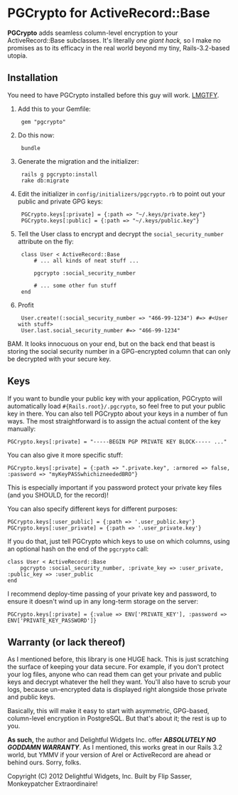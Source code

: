 PGCrypto for ActiveRecord::Base
===

**PGCrypto** adds seamless column-level encryption to your ActiveRecord::Base subclasses. It's literally *one giant hack,*
so I make no promises as to its efficacy in the real world beyond my tiny, Rails-3.2-based utopia.

Installation
-

You need to have PGCrypto installed before this guy will work. [LMGTFY](http://lmgtfy.com/?q=how+to+install+pgcrypto).

1. Add this to your Gemfile:
	
		gem "pgcrypto"

2. Do this now:
	
		bundle

3. Generate the migration and the initializer:

		rails g pgcrypto:install
		rake db:migrate

4. Edit the initializer in `config/initializers/pgcrypto.rb` to point out your public and private GPG keys:
	
		PGCrypto.keys[:private] = {:path => "~/.keys/private.key"}
		PGCrypto.keys[:public] = {:path => "~/.keys/public.key"}

5. Tell the User class to encrypt and decrypt the `social_security_number` attribute on the fly:
		
		class User < ActiveRecord::Base
			# ... all kinds of neat stuff ...

			pgcrypto :social_security_number

			# ... some other fun stuff
		end

6. Profit
		
		User.create!(:social_security_number => "466-99-1234") #=> #<User with stuff>
		User.last.social_security_number #=> "466-99-1234"

BAM. It looks innocuous on your end, but on the back end that beast is storing the social security number in
a GPG-encrypted column that can only be decrypted with your secure key.

Keys
-

If you want to bundle your public key with your application, PGCrypto will automatically load `#{Rails.root}/.pgcrypto`,
so feel free to put your public key in there. You can also tell PGCrypto about your keys in a number of fun ways.
The most straightforward is to assign the actual content of the key manually:

	PGCrypto.keys[:private] = "-----BEGIN PGP PRIVATE KEY BLOCK----- ..."

You can also give it more specific stuff:

	PGCrypto.keys[:private] = {:path => ".private.key", :armored => false, :password => "myKeyPASSwhichizneededBRO"}

This is especially important if you password protect your private key files (and you SHOULD, for the record)!

You can also specify different keys for different purposes:

	PGCrypto.keys[:user_public] = {:path => '.user_public.key'}
	PGCrypto.keys[:user_private] = {:path => '.user_private.key'}

If you do that, just tell PGCrypto which keys to use on which columns, using an optional hash on the end of the `pgcrypto` call:

	class User < ActiveRecord::Base
		pgcrypto :social_security_number, :private_key => :user_private, :public_key => :user_public
	end

I recommend deploy-time passing of your private key and password, to ensure it
doesn't wind up in any long-term storage on the server:

	PGCrypto.keys[:private] = {:value => ENV['PRIVATE_KEY'], :password => ENV['PRIVATE_KEY_PASSWORD']}

Warranty (or lack thereof)
-

As I mentioned before, this library is one HUGE hack. This is just scratching the surface of keeping your data secure.
For example, if you don't protect your log files, anyone who can read them can get your private and public keys and
decrypt whatever the hell they want. You'll also have to scrub your logs, because un-encrypted data is displayed right
alongside those private and public keys.

Basically, this will make it easy to start with asymmetric, GPG-based, column-level encryption in PostgreSQL. But that's about
it; the rest is up to you.

**As such,** the author and Delightful Widgets Inc. offer ***ABSOLUTELY NO GODDAMN WARRANTY***. As I mentioned, this works great in our
Rails 3.2 world, but YMMV if your version of Arel or ActiveRecord are ahead or behind ours. Sorry, folks.

Copyright (C) 2012 Delightful Widgets, Inc. Built by Flip Sasser, Monkeypatcher Extraordinaire!
